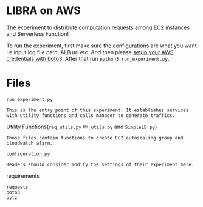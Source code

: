 # LIBRA on AWS
The experiment to distribute computation requests among EC2 instances and Serverless Function!

To run the experiment, first make sure the configurations are what you want i.e input log file path, ALB url etc.
And then please [setup your AWS credentials with boto3](https://boto3.amazonaws.com/v1/documentation/api/latest/guide/credentials.html#interactive-configuration).
After that run `python3 run_experiment.py`. 

# Files
`run_experiment.py`
```
This is the entry point of this experiment. It establishes services with utility functions and calls manager to generate traffics.
```

Utility Functions(`req_utils.py` `VM_utils.py` and `SimpleLB.py`)
```
Those files contain functions to create EC2 autoscaling group and cloudwatch alarm.
```

`configuration.py`
```
Readers should consider modify the settings of their experiment here.
```

requirements
```
requests
boto3
pytz
```